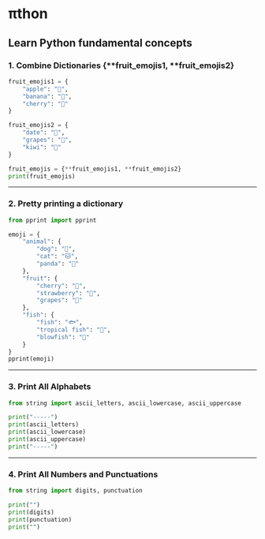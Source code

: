 # πthon
Learn Python fundamental concepts
---

### 1. Combine Dictionaries {**fruit_emojis1, **fruit_emojis2}

```python
fruit_emojis1 = {    
    "apple": "🍎",    
    "banana": "🍌",    
    "cherry": "🍒" 
}

fruit_emojis2 = {
    "date": "🌴",
    "grapes": "🍇",
    "kiwi": "🥝"
}

fruit_emojis = {**fruit_emojis1, **fruit_emojis2}
print(fruit_emojis)
```
---

### 2. Pretty printing a dictionary

```python
from pprint import pprint

emoji = {
    "animal": {
        "dog": "🐶",
        "cat": "🐱",
        "panda": "🐼"
    },
    "fruit": {
        "cherry": "🍒",
        "strawberry": "🍓",
        "grapes": "🍇"
    },
    "fish": {
        "fish": "🐟",
        "tropical fish": "🐠",
        "blowfish": "🐡"
    }
}
pprint(emoji)
```
---

### 3. Print All Alphabets
```python
from string import ascii_letters, ascii_lowercase, ascii_uppercase

print("-----")
print(ascii_letters)
print(ascii_lowercase)
print(ascii_uppercase)
print("-----")
```
---

### 4. Print All Numbers and Punctuations
```python
from string import digits, punctuation

print("")
print(digits)
print(punctuation)
print("")
```


